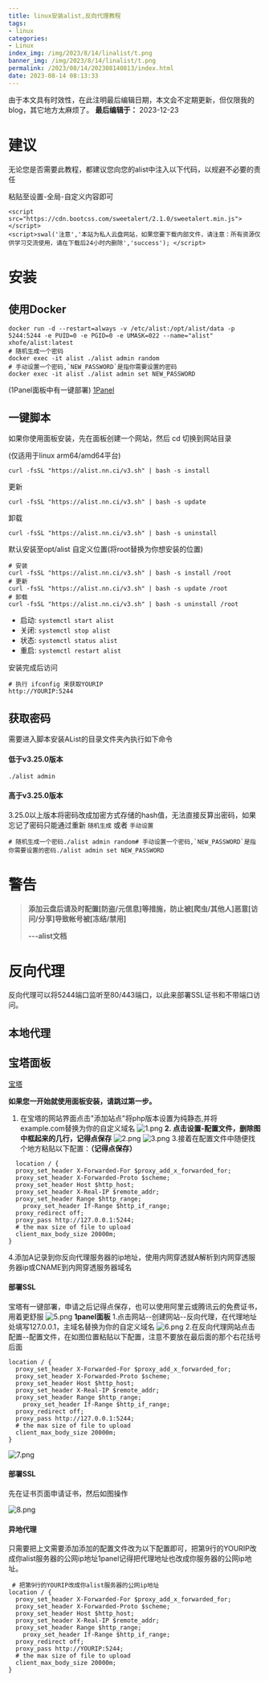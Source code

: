 ```yaml
---
title: linux安装alist,反向代理教程
tags: 
- linux
categories: 
- Linux
index_img: /img/2023/8/14/linalist/t.png
banner_img: /img/2023/8/14/linalist/t.png
permalink: /2023/08/14/202308140813/index.html
date: 2023-08-14 08:13:33
---
```


由于本文具有时效性，在此注明最后编辑日期，本文会不定期更新，但仅限我的blog，其它地方太麻烦了。 **最后编辑于：** 2023-12-23

# 建议

无论您是否需要此教程，都建议您向您的alist中注入以下代码，以规避不必要的责任

粘贴至设置-全局-自定义内容即可
```
<script src="https://cdn.bootcss.com/sweetalert/2.1.0/sweetalert.min.js"></script>
<script>swal('注意','本站为私人云盘网站，如果您要下载内部文件，请注意：所有资源仅供学习交流使用，请在下载后24小时内删除','success'); </script>
```

# 安装
## 使用Docker
```
docker run -d --restart=always -v /etc/alist:/opt/alist/data -p 5244:5244 -e PUID=0 -e PGID=0 -e UMASK=022 --name="alist" xhofe/alist:latest
# 随机生成一个密码
docker exec -it alist ./alist admin random
# 手动设置一个密码,`NEW_PASSWORD`是指你需要设置的密码
docker exec -it alist ./alist admin set NEW_PASSWORD
```
(1Panel面板中有一键部署)
[1Panel](https://1panel.cn/)
## 一键脚本
如果你使用面板安装，先在面板创建一个网站，然后 cd 切换到网站目录

(仅适用于linux arm64/amd64平台)

```
curl -fsSL "https://alist.nn.ci/v3.sh" | bash -s install
```

更新

```
curl -fsSL "https://alist.nn.ci/v3.sh" | bash -s update
```

卸载

```
curl -fsSL "https://alist.nn.ci/v3.sh" | bash -s uninstall
```

默认安装至opt/alist
自定义位置(将root替换为你想安装的位置)

```
# 安装
curl -fsSL "https://alist.nn.ci/v3.sh" | bash -s install /root
# 更新
curl -fsSL "https://alist.nn.ci/v3.sh" | bash -s update /root
# 卸载
curl -fsSL "https://alist.nn.ci/v3.sh" | bash -s uninstall /root
```

* 启动: `systemctl start alist`
* 关闭: `systemctl stop alist`
* 状态: `systemctl status alist`
* 重启: `systemctl restart alist`

安装完成后访问

```
# 执行 ifconfig 来获取YOURIP
http://YOURIP:5244
```

## 获取密码

需要进入脚本安装AList的目录文件夹內执行如下命令

#### 低于v3.25.0版本

```
./alist admin
```

#### 高于v3.25.0版本

3.25.0以上版本将密码改成加密方式存储的hash值，无法直接反算出密码，如果忘记了密码只能通过重新 `随机生成` 或者 `手动设置`

```
# 随机生成一个密码./alist admin random# 手动设置一个密码,`NEW_PASSWORD`是指你需要设置的密码./alist admin set NEW_PASSWORD
```
# 警告

> **添加云盘后请及时配置[防盗/元信息]等措施，防止被[爬虫/其他人]恶意[访问/分享]导致帐号被[冻结/禁用]**
> 
> **---alist文档**

# 反向代理

反向代理可以将5244端口监听至80/443端口，以此来部署SSL证书和不带端口访问。

## 本地代理

## 宝塔面板

[宝塔](https://www.bt.cn/?invite_code=M192aGJreGU=)

**如果您一开始就使用面板安装，请跳过第一步。**

1. 在宝塔的网站界面点击"添加站点"将php版本设置为纯静态,并将example.com替换为你的自定义域名
![1.png](/img/2023/8/14/linalist/1.png)
**2. 点击设置-配置文件，删除图中框起来的几行，记得点保存**
![2.png](/img/2023/8/14/linalist/2.png)
![3.png](/img/2023/8/14/linalist/3.png)
3.接着在配置文件中随便找个地方粘贴以下配置：**（记得点保存）**

```
  location / {
  proxy_set_header X-Forwarded-For $proxy_add_x_forwarded_for;
  proxy_set_header X-Forwarded-Proto $scheme;
  proxy_set_header Host $http_host;
  proxy_set_header X-Real-IP $remote_addr;
  proxy_set_header Range $http_range;
	proxy_set_header If-Range $http_if_range;
  proxy_redirect off;
  proxy_pass http://127.0.0.1:5244;
  # the max size of file to upload
  client_max_body_size 20000m;
}
```
4.添加A记录到你反向代理服务器的ip地址，使用内网穿透就A解析到内网穿透服务器ip或CNAME到内网穿透服务器域名
#### **部署SSL**
宝塔有一键部署，申请之后记得点保存，也可以使用阿里云或腾讯云的免费证书，用着更舒服
![5.png](/img/2023/8/14/linalist/5.png)
**1panel面板**
1.点击网站--创建网站--反向代理，在代理地址处填写127.0.0.1，主域名替换为你的自定义域名
![6.png](/img/2023/8/14/linalist/6.png)
2.在反向代理网站点击配置--配置文件，在如图位置粘贴以下配置，注意不要放在最后面的那个右花括号后面
```
location / {
  proxy_set_header X-Forwarded-For $proxy_add_x_forwarded_for;
  proxy_set_header X-Forwarded-Proto $scheme;
  proxy_set_header Host $http_host;
  proxy_set_header X-Real-IP $remote_addr;
  proxy_set_header Range $http_range;
	proxy_set_header If-Range $http_if_range;
  proxy_redirect off;
  proxy_pass http://127.0.0.1:5244;
  # the max size of file to upload
  client_max_body_size 20000m;
}

```
   
![7.png](/img/2023/8/14/linalist/7.png)
#### **部署SSL**
   
先在证书页面申请证书，然后如图操作
   
![8.png](/img/2023/8/14/linalist/8.png)
#### **异地代理**
   
只需要把上文需要添加添加的配置文件改为以下配置即可，把第9行的YOURIP改成你alist服务器的公网ip地址1panel记得把代理地址也改成你服务器的公网ip地址。
```
 # 把第9行的YOURIP改成你alist服务器的公网ip地址
location / {
  proxy_set_header X-Forwarded-For $proxy_add_x_forwarded_for;
  proxy_set_header X-Forwarded-Proto $scheme;
  proxy_set_header Host $http_host;
  proxy_set_header X-Real-IP $remote_addr;
  proxy_set_header Range $http_range;
	proxy_set_header If-Range $http_if_range;
  proxy_redirect off;
  proxy_pass http://YOURIP:5244;
  # the max size of file to upload
  client_max_body_size 20000m;
}
```